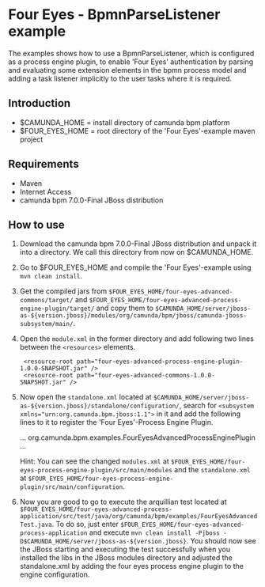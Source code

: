 Four Eyes - BpmnParseListener example
===================================

The examples shows how to use a BpmnParseListener, which is configured as a process engine plugin, to
enable 'Four Eyes' authentication by parsing and evaluating some extension elements in the bpmn process model
and adding a task listener implicitly to the user tasks where it is required.

Introduction
------------

* $CAMUNDA_HOME = install directory of camunda bpm platform
* $FOUR_EYES_HOME = root directory of the 'Four Eyes'-example maven project

Requirements
------------

* Maven
* Internet Access
* camunda bpm 7.0.0-Final JBoss distribution

How to use
----------

1. Download the camunda bpm 7.0.0-Final JBoss distribution and unpack it into a directory.
   We call this directory from now on $CAMUNDA_HOME.
2. Go to $FOUR_EYES_HOME and compile the 'Four Eyes'-example using ```mvn clean install```.
3. Get the compiled jars from ```$FOUR_EYES_HOME/four-eyes-advanced-commons/target/``` and
   ```$FOUR_EYES_HOME/four-eyes-advanced-process-engine-plugin/target/``` and copy them to
   ```$CAMUNDA_HOME/server/jboss-as-${version.jboss}/modules/org/camunda/bpm/jboss/camunda-jboss-subsystem/main/```.
4. Open the ```module.xml``` in the former directory and add following two lines between the ```<resources>``` elements.


        <resource-root path="four-eyes-advanced-process-engine-plugin-1.0.0-SNAPSHOT.jar" />
        <resource-root path="four-eyes-advanced-commons-1.0.0-SNAPSHOT.jar" />

5. Now open the ```standalone.xml``` located at ```$CAMUNDA_HOME/server/jboss-as-${version.jboss}/standalone/configuration/```,
   search for ```<subsystem xmlns="urn:org.camunda.bpm.jboss:1.1">``` in it and add the following lines to it
   to register the 'Four Eyes'-Process Engine Plugin.


    <subsystem xmlns="urn:org.camunda.bpm.jboss:1.1">
      <process-engines>
        <process-engine ...>
          ...
          <plugins>
            <plugin>
              <class>
                org.camunda.bpm.examples.FourEyesAdvancedProcessEnginePlugin
              </class>
            </plugin>
           </plugins>
           ...
    </subsystem>

   Hint: You can see the changed ```modules.xml``` at ```$FOUR_EYES_HOME/four-eyes-process-engine-plugin/src/main/modules```
    and the ```standalone.xml``` at ```$FOUR_EYES_HOME/four-eyes-process-engine-plugin/src/main/configuration```.

6. Now you are good to go to execute the arquillian test located at
   ```$FOUR_EYES_HOME/four-eyes-advanced-process-application/src/test/java/org/camunda/bpm/examples/FourEyesAdvancedTest.java```.
   To do so, just enter ```$FOUR_EYES_HOME/four-eyes-advanced-process-application``` and execute
   ```mvn clean install -Pjboss -D$CAMUNDA_HOME/server/jboss-as-${version.jboss}```.
   You should now see the JBoss starting and executing the test successfully when you installed the libs in the JBoss modules directory
   and adjusted the standalone.xml by adding the four eyes process engine plugin to the engine configuration.